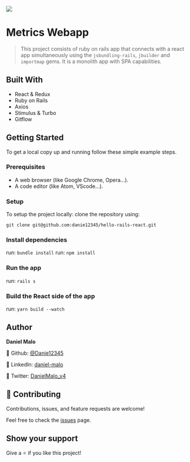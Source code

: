 ![](https://img.shields.io/badge/Microverse-blueviolet)

# Metrics Webapp

> This project consists of ruby on rails app that connects with a react app simultaneously using the `jsbundling-rails`, `jbuilder` and `importmap` gems. It is a monolith app with SPA capabilities.


## Built With
- React & Redux
- Ruby on Rails
- Axios
- Stimulus & Turbo
- Gitflow

## Getting Started
To get a local copy up and running follow these simple example steps.

### Prerequisites
- A web browser (like Google Chrome, Opera...).
- A code editor (like Atom, VScode...).

### Setup
To setup the project locally: clone the repository using:

```
git clone git@github.com:danie12345/hello-rails-react.git
```

### Install dependencies
run: `bundle install`
run: `npm install`

### Run the app
run: `rails s`

### Build the React side of the app
run: `yarn build --watch`


## Author
**Daniel Malo**

👤 Github: [@Danie12345](https://github.com/Danie12345)

👤 LinkedIn: [daniel-malo](https://www.linkedin.com/in/daniel-malo/)

👤 Twitter: [DanielMalo_v4](https://twitter.com/DanielMalo_v4)


## 🤝 Contributing
Contributions, issues, and feature requests are welcome!

Feel free to check the [issues](https://github.com/Danie12345/hello-rails-react/issues) page.

## Show your support
Give a ⭐️ if you like this project!
